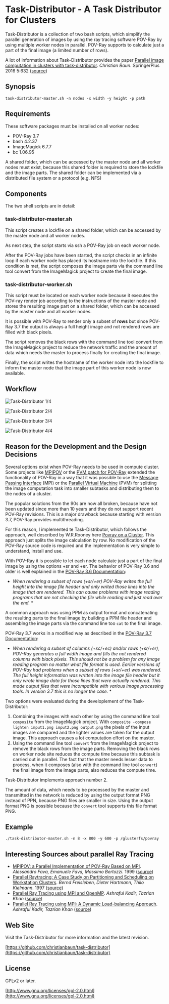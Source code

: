 # Task-Distributor - A Task Distributor for Clusters


Task-Distributor is a collection of two bash scripts, which simplify the 
parallel generation of images by using the ray tracing software POV-Ray by using 
multiple worker nodes in parallel. POV-Ray supports to calculate just a part of 
the final image (a limited number of rows). 

A lot of information about Task-Distributor provides the paper [Parallel image computation in clusters with task-distributor](wiki/documents/Parallel_image_computation_in_clusters_with_task_distributor_SpringerPlus_2016.pdf). *Christian Baun*. SpringerPlus 2016 5:632 ([source](http://springerplus.springeropen.com/articles/10.1186/s40064-016-2254-x))

## Synopsis

`task-distributor-master.sh -n nodes -x width -y height -p path`

## Requirements

These software packages must be installed on all worker nodes:

- POV-Ray 3.7
- bash 4.2.37
- ImageMagick 6.7.7
- bc 1.06.95

A shared folder, which can be accessed by the master node and all 
worker nodes must exist, because this shared folder is required to store the 
lockfile and the image parts. The shared folder can be implemented via a 
distributed file system or a protocol (e.g. NFS) 

## Components 

The two shell scripts are in detail:

### task-distributor-master.sh

This script creates a lockfile on a shared folder, which can be accessed by the 
master node and all worker nodes.

As next step, the script starts via ssh a POV-Ray job on each worker node. 

After the POV-Ray jobs have been started, the script checks in an infinite loop 
if each worker node has placed its hostname into the lockfile. If this 
condition is met, the script composes the image parts via the command line tool 
convert from the ImageMagick project to create the final image.

### task-distributor-worker.sh

This script must be located on each worker node because it executes the POV-ray 
render job according to the instructions of the master node and stores the 
resulting image part on a shared folder, which can be accessed by the master 
node and all worker nodes.

It is possible with POV-Ray to render only a subset of **rows** but since POV-Ray 
3.7 the output is always a full height image and not rendered rows are filled 
with black pixels. 

The script removes the black rows with the command line tool convert from the 
ImageMagick project to reduce the network traffic and the amount of data which 
needs the master to process finally for creating the final image.

Finally, the script writes the hostname of the worker node into the lockfile to 
inform the master node that the image part of this worker node is now available.

## Workflow

![Task-Distributor 1/4](wiki/images/Task_Distributor_Workflow_part1.png)

![Task-Distributor 2/4](wiki/images/Task_Distributor_Workflow_part2.png)

![Task-Distributor 3/4](wiki/images/Task_Distributor_Workflow_part3.png)

![Task-Distributor 4/4](wiki/images/Task_Distributor_Workflow_part4.png)

## Reason for the Development and the Design Decisions

Several options exist when POV-Ray needs to be used in compute cluster. Some projects like [MPIPOV](http://www.ce.unipr.it/research/parma2/povray/povray.html) or the [PVM patch for POV-Ray](http://pvmpov.sourceforge.net) extended the functionality of POV-Ray in a way that it was possible to use the [Message Passing Interface](http://www.mcs.anl.gov/research/projects/mpi/) (MPI) or the [Parallel Virtual Machine](http://www.csm.ornl.gov/pvm/pvm_home.html) (PVM) for splitting the image computation task into smaller subtasks and distributing them to the nodes of a cluster.

The popular solutions from the 90s are now all broken, because have not been updated since more than 10 years and they do not support recent POV-Ray revisions. This is a major drawback because starting with version 3.7, POV-Ray provides multithreading.

For this reason, I implemented te Task-Distributor, which follows the approach, well described by W.R.Rooney here [Povray on a Cluster](http://homepages.ihug.co.nz/~wrooney/present/povclust.html). This approach just splits the image calculation by row. No modification of the POV-Ray source code is required and the implementation is very simple to understand, install and use.

With POV-Ray it is possible to let each node calculate just a part of the final image by using the options +sr and +er. The behavior of POV-Ray 3.6 and older is well explained in the [POV-Ray 3.6 Documentation](http://www.povray.org/documentation/view/3.6.0/217/):

* *When rendering a subset of rows (+sr/+er) POV-Ray writes the full height into the image file header and only writed those lines into the image that are rendered. This can cause problems with image reading programs that are not checking the file while reading and just read over the end.* *

A common approach was using PPM as output format and concatenating the resulting parts to the final image by building a PPM file header and assemblng the image parts via the command line too `cat` to the final image.

POV-Ray 3.7 works in a modified way as described in the [POV-Ray 3.7 Documentation](http://www.povray.org/documentation/3.7.0/r3_2.html):

* *When rendering a subset of columns (+sc/+ec) and/or rows (+sr/+er), POV-Ray generates a full width image and fills the not rendered columns with black pixels. This should not be a problem for any image reading program no matter what file format is used. Earlier versions of POV-Ray had problems when a subset of rows (+sr/+er) was rendered. The full height information was written into the image file header but it only wrote image data for those lines that were actually rendered. This made output files that were incompatible with various image processing tools. In version 3.7 this is no longer the case.* *

Two options were evaluated during the developlement of the Task-Distributor:

1. Combining the images with each other by using the command line tool `composite` from the ImageMagick project. With `composite -compose lighten imput1.png imput2.png output.png` the pixels of the input images are compared and the lighter values are taken for the output image. This approach causes a lot computation effort on the master.
2. Using the command line tool `convert` from the ImageMagick project to remove the black rows from the image parts. Removing the black rows on worker node site reduces the compute time because this subtask is carried out in parallel. The fact that the master needs lesser data to process, when it composes (also with the command line tool `convert`) the final image from the image parts, also reduces the compute time.

Task-Distributor implements approach number 2.

The amount of data, which needs to be processed by the master and transmitted in the network is reduced by using the output format PNG instead of PPN, because PNG files are smaller in size. Using the output format PNG is possible because the `convert` tool supports this file format PNG.

## Example

`./task-distributor-master.sh -n 8 -x 800 -y 600 -p /glusterfs/povray`

## Interesting Sources about parallel Ray Tracing

-  [MPIPOV: a Parallel Implementation of POV-Ray Based on MPI](wiki/documents/fava.pdf). *Alessandro Fava, Emanuele Fava, Massimo Bertozzi*. 1999 ([source](http://www.ce.unipr.it/people/bertozzi/pap/cr/fava.ps.gz))
- [Parallel Raytracing: A Case Study on Partitioning and Scheduling on Workstation Clusters](wiki/documents/hicss97-sched.pdf). *Bernd Freisleben, Dieter Hartmann, Thilo Kielmann*. 1997 ([source](http://www.few.vu.nl/~kielmann/papers/hicss97-sched.pdf))
- [Parallel Ray Tracing using MPI and OpenMP](wiki/documents/parallel-ray-tracing.pdf). *Ashraful Kadir, Tazrian Khan* ([source](http://www.csc.kth.se/~smakadir/parallel-ray-tracing.pdf))
- [Parallel Ray Tracing using MPI: A Dynamic Load-balancing Approach](wiki/documents/parallel-ray-tracing-dynamic-loadbalancing.pdf). *Ashraful Kadir, Tazrian Khan* ([source](http://www.csc.kth.se/~smakadir/parallel-ray-tracing-dynamic-loadbalancing.pdf))

## Web Site

Visit the Task-Distributor for more information and the latest revision.

[https://github.com/christianbaun/task-distributor](https://github.com/christianbaun/task-distributor)

## License

GPLv2 or later.

[http://www.gnu.org/licenses/gpl-2.0.html](http://www.gnu.org/licenses/gpl-2.0.html)
